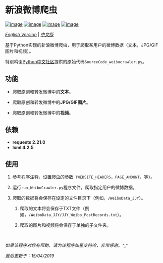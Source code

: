 # 新浪微博爬虫

[![image](https://img.shields.io/badge/license-MIT-green.svg)](https://github.com/HeZhang1994/weibo-crawler/blob/master/LICENSE)
[![image](https://img.shields.io/badge/python-3.7-blue.svg)]()
[![image](https://img.shields.io/badge/status-stable-brightgreen.svg)]()
[![image](https://img.shields.io/badge/build-passing-brightgreen.svg)]()

[*English Version*](https://github.com/HeZhang1994/weibo-crawler/blob/master/README.md) | [*中文版*](https://github.com/HeZhang1994/weibo-crawler/blob/master/README-cn.md)

基于Python实现的新浪微博爬虫，用于爬取某用户的微博数据（文本，JPG/GIF图片和视频）。

特别鸣谢[Python中文社区](https://blog.csdn.net/BF02jgtRS00XKtCx/article/details/79547627)提供的原始代码`SourceCode_weibocrawler.py`。

## 功能

- 爬取原创和转发微博中的**文本**。

- 爬取原创和转发微博中的**JPG/GIF图片**。

- 爬取原创和转发微博中的**视频**。

## 依赖

* __requests 2.21.0__
* __lxml 4.2.5__

## 使用

1. 参考程序注释，设置爬虫的参数（`WEBSITE_HEADERS`，`PAGE_AMOUNT`，等）。

2. 运行`run_WeiboCrawler.py`程序文件，爬取指定用户的微博数据。

3. 爬取的数据将会保存在设定的文件目录下（例如，`/WeiboData_JJY`）。

    1. 爬取的文本将会保存于TXT文件（例如，`/WeiboData_JJY/JJY_Weibo_PostRecords.txt`）。

    2. 爬取的图片和视频将会保存于单独的子文件夹。

<br>

<i>如果该程序对您有帮助，请为该程序加星支持哈，非常感谢。^_^</i>

<i>最后更新于：15/04/2019</i>
